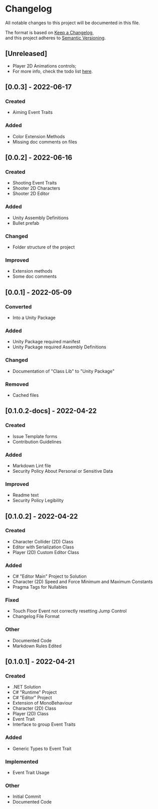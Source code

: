 # Changelog

All notable changes to this project will be documented in this file.

The format is based on [Keep a Changelog](https://keepachangelog.com/en/1.0.0/),  
and this project adheres to [Semantic Versioning](https://semver.org/spec/v2.0.0.html).

## [Unreleased]

- Player 2D Animations controls;
- For more info, check the todo list [here](./LIST.todo).

## [0.0.3] - 2022-06-17

### Created

- Aiming Event Traits

### Added

- Color Extension Methods
- Missing doc comments on files

## [0.0.2] - 2022-06-16

### Created

- Shooting Event Traits
- Shooter 2D Characters
- Shooter 2D Editor

### Added

- Unity Assembly Definitions
- Bullet prefab

### Changed

- Folder structure of the project

### Improved

- Extension methods
- Some doc comments

## [0.0.1] - 2022-05-09

### Converted

- Into a Unity Package

### Added

- Unity Package required manifest
- Unity Package required Assembly Definitions

### Changed

- Documentation of "Class Lib" to "Unity Package"

### Removed

- Cached files

## [0.1.0.2-docs] - 2022-04-22

### Created

- Issue Template forms
- Contribution Guidelines

### Added

- Markdown Lint file
- Security Policy About Personal or Sensitive Data

### Improved

- Readme text
- Security Policy Legibility

## [0.1.0.2] - 2022-04-22

### Created

- Character Collider (2D) Class
- Editor with Serialization Class
- Player (2D) Custom Editor Class

### Added

- C# "Editor Main" Project to Solution
- Character (2D) Speed and Force Minimum and Maximum Constants
- Pragma Tags for Nullables

### Fixed

- Touch Floor Event not correctly resetting Jump Control
- Changelog File Format

### Other

- Documented Code
- Markdown Rules Edited

## [0.1.0.1] - 2022-04-21

### Created

- .NET Solution
- C# "Runtime" Project
- C# "Editor" Project
- Extension of MonoBehaviour
- Character (2D) Class
- Player (2D) Class
- Event Trait
- Interface to group Event Traits

### Added

- Generic Types to Event Trait

### Implemented

- Event Trait Usage

### Other

- Initial Commit
- Documented Code
